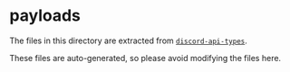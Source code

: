 # payloads

The files in this directory are extracted from [`discord-api-types`](https://discord-api-types.dev/).

These files are auto-generated, so please avoid modifying the files here.